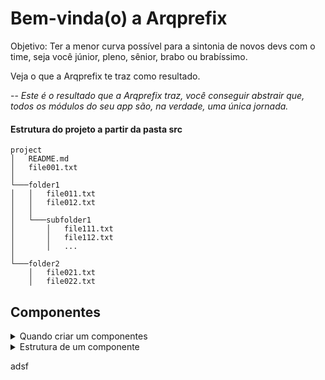# Bem-vinda(o) a Arqprefix

Objetivo: Ter a menor curva possível para a sintonia de novos devs com o time, seja você júnior, pleno, sênior, brabo ou brabíssimo.

Veja o que a Arqprefix te traz como resultado.

-- _Este é o resultado que a Arqprefix traz, você conseguir abstrair que, todos os módulos do seu app são, na verdade, uma única jornada._

#### Estrutura do projeto a partir da pasta src

```
project
│   README.md
│   file001.txt
│
└───folder1
│   │   file011.txt
│   │   file012.txt
│   │
│   └───subfolder1
│       │   file111.txt
│       │   file112.txt
│       │   ...
│
└───folder2
    │   file021.txt
    │   file022.txt
```

## Componentes

<details>
  <summary>Quando criar um componentes</summary>
  
  ##### Faça duas perguntas a si mesmo, se a resposta de ambas for sim. Crie!
  1. Meu código repetiu mais de 2 vezes?
  2. Este trecho de código pode ser reutilizado no projeto?
</details>

<details>
  <summary>Estrutura de um componente</summary>
  
  > _Lembre-se de incluir um comentário no início do seu componente, explicando a finalidade, e, no final do arquivo deixe um exemplo de uso_

  ```javascript
import React from "react";
import { View, Text } from "react-native";

/**
 * Comentário sobre a finalidade do componente aqui
 */
export default function Button({ title, bgColor }) {
  return (
    <View>
      <Text style={bgColor}>{title}</Text>
    </View>
  );
}

/**
 * Exemplo de uso:
import Button from '~/components/generic-components/Button'
<Button
  title="Cadastrar"
  bgColor="Styles.bgSuccess"
/>
 */
```
</details>

adsf
